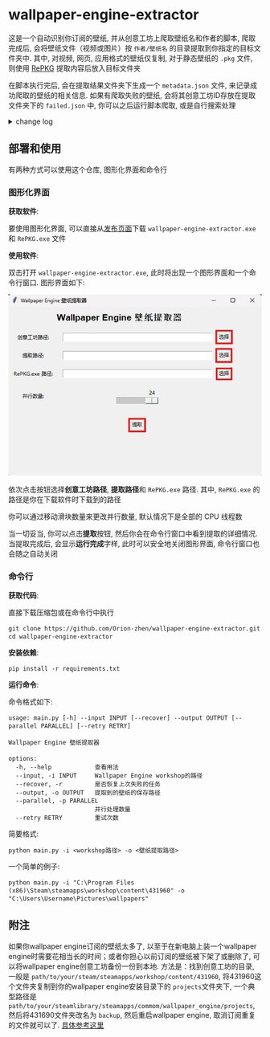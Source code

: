 # wallpaper-engine-extractor

这是一个自动识别你订阅的壁纸, 并从创意工坊上爬取壁纸名和作者的脚本, 爬取完成后, 会将壁纸文件（视频或图片）按 `作者/壁纸名` 的目录提取到你指定的目标文件夹中. 其中, 对视频, 网页, 应用格式的壁纸仅复制, 对于静态壁纸的 `.pkg` 文件, 则使用 [RePKG](https://github.com/notscuffed/repkg) 提取内容后放入目标文件夹

在脚本执行完后, 会在提取结果文件夹下生成一个 `metadata.json` 文件, 来记录成功爬取的壁纸的相关信息. 如果有爬取失败的壁纸, 会将其创意工坊ID存放在提取文件夹下的 `failed.json` 中, 你可以之后运行脚本爬取, 或是自行搜索处理

<details>
<summary>change log</summary>

- 2024/11/5: 🚀新增了简单的图形化界面, 更方便使用
- 2024/11/5:
  - 重写了传参逻辑, 现在不用去代码文件里更改参数, 可以直接在命令行中传入所有需要的参数了
  - 完全重构代码, 重写了功能逻辑
  - 增加了多进程功能, 默认使用全部CPU核心并行地爬取和提取壁纸
  - 重写了历史记录和失败记录功能, 现在将会在输出文件夹下生成一个 `metadata.json` 文件来记录爬取的壁纸信息, 一个 `failed.json` 文件来记录爬取失败的壁纸信息
- 2023/5/22: 可选命令行参数, 提取 `.pkg`文件后自动整理删除多余文件

</details>

## 部署和使用

有两种方式可以使用这个仓库, 图形化界面和命令行

### 图形化界面

**获取软件**:

要使用图形化界面, 可以直接从[发布页面](https://github.com/Orion-zhen/wallpaper-engine-extractor/releases)下载 `wallpaper-engine-extractor.exe` 和 `RePKG.exe` 文件

**使用软件**:

双击打开 `wallpaper-engine-extractor.exe`, 此时将出现一个图形界面和一个命令行窗口. 图形界面如下:

![gui-guide](./assets/gui-guide.png)

依次点击按钮选择**创意工坊路径**, **提取路径**和 `RePKG.exe` 路径. 其中, `RePKG.exe` 的路径是你在下载软件时下载到的路径

你可以通过移动滑块数量来更改并行数量, 默认情况下是全部的 CPU 线程数

当一切妥当, 你可以点击**提取**按钮, 然后你会在命令行窗口中看到提取的详细情况. 当提取完成后, 会显示**运行完成**字样, 此时可以安全地关闭图形界面, 命令行窗口也会随之自动关闭

### 命令行

**获取代码**:

直接下载压缩包或在命令行中执行

```shell
git clone https://github.com/Orion-zhen/wallpaper-engine-extractor.git
cd wallpaper-engine-extractor
```

**安装依赖**:

```shell
pip install -r requirements.txt
```

**运行命令**:

命令格式如下:

```shell
usage: main.py [-h] --input INPUT [--recover] --output OUTPUT [--parallel PARALLEL] [--retry RETRY]
                                                                                                          
Wallpaper Engine 壁纸提取器

options:
  -h, --help            查看用法
  --input, -i INPUT     Wallpaper Engine workshop的路径
  --recover, -r         是否恢复上次失败的任务
  --output, -o OUTPUT   提取到的壁纸的保存路径
  --parallel, -p PARALLEL
                        并行处理数量
  --retry RETRY         重试次数
```

简要格式:

```shell
python main.py -i <workshop路径> -o <壁纸提取路径>
```

一个简单的例子:

```shell
python main.py -i "C:\Program Files (x86)\Steam\steamapps\workshop\content\431960" -o "C:\Users\Username\Pictures\wallpapers"
```

## 附注

如果你wallpaper engine订阅的壁纸太多了, 以至于在新电脑上装一个wallpaper engine时需要花相当长的时间；或者你担心以前订阅的壁纸被下架了或删除了, 可以将wallpaper engine创意工坊备份一份到本地. 方法是：找到创意工坊的目录, 一般是 `path/to/your/steam/steamapps/workshop/content/431960`, 将431960这个文件夹复制到你的wallpaper engine安装目录下的 `projects`文件夹下, 一个典型路径是 `path/to/your/steamlibrary/steamapps/commom/wallpaper_engine/projects`, 然后将431690文件夹改名为 `backup`, 然后重启wallpaper engine, 取消订阅重复的文件就可以了. [具体参考这里](https://help.wallpaperengine.io/zh/steam/backup.html)
